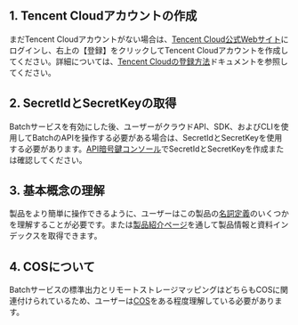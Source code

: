 ## 1. Tencent Cloudアカウントの作成
まだTencent Cloudアカウントがない場合は、[Tencent Cloud公式Webサイト](https://intl.cloud.tencent.com/)にログインし、右上の【登録】をクリックしてTencent Cloudアカウントを作成してください。詳細については、[Tencent Cloudの登録方法](https://intl.cloud.tencent.com/document/product/213/6090)ドキュメントを参照してください。
## 2. SecretIdとSecretKeyの取得
Batchサービスを有効にした後、ユーザーがクラウドAPI、SDK、およびCLIを使用してBatchのAPIを操作する必要がある場合は、SecretIdとSecretKeyを使用する必要があります。[API暗号鍵コンソール](https://console.cloud.tencent.com/capi)でSecretIdとSecretKeyを作成または確認してください。
## 3. 基本概念の理解
製品をより簡単に操作できるように、ユーザーはこの製品の[名詞定義]()のいくつかを理解することが必要です。または[製品紹介ページ]()を通して製品情報と資料インデックスを取得できます。
## 4. COSについて
Batchサービスの標準出力とリモートストレージマッピングはどちらもCOSに関連付けられているため、ユーザーは[COS](https://intl.cloud.tencent.com/product/cos)をある程度理解している必要があります。


